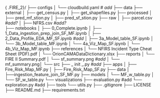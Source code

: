 { .FIRE_2}/
├── configs
│   └── cloudbuild.yaml  # *add*
├── data
    ├── external
    │   ├── get_census.py
    │   ├── get_shapefiles.py
    ├── processed
    │   ├── pred_mf_stion.py
    │   ├── pred_sf_stion.py
    ├── raw
    │       ├── parcel.csv  *#add?*
    │       ├── NFRS.csv  *#add?*             
├── notebooks
│   	    ├── 0_Complete.ipynb
│   		├── 1_Data_ingestion_prep_join_SF_MF.ipynb
│   		├── 2_Data_Profile_EDA_MF_SF.ipynb   *#add*
│   		├── 3a_Model_table_SF.ipynb
│   		└── 3b_Model_table_MF.ipynb
│   		└── 4a_Viz_Map_SF.ipynb
│   		└── 4b_Viz_Map_MF.ipynb
├── references
│   		└── NFIRS Incident Type Cheat Sheet (PDF).pdf
│   		└── OrionCAMADataDictionary.xlsx
├── reports
│   		└── FIRE II Summary.pdf
│   		└── sf_summary.png *#add*
│   		└── mf_summary.png│
└── src
    ├── _ init _.py  *#add*
    ├── apps
    │   ├── Fire_Risk_Map_MF.py
    │   ├── Fire_Risk_Map_SF.py
    ├── data
    │   ├──ingestion_feature_join_SF_MF.py
    ├── models
    │   └── MF_w_table.py
    │   └── SF_w_table.py
    └── visualizations
    		├── evaluation.py    #add
        	└── exploration.py  #add
├── tools
    └── utils.py
├── .gitignore
├── LICENSE
├── README.md
├── requirements.txt
